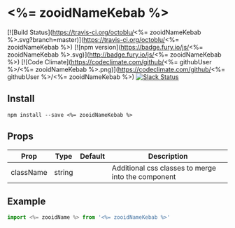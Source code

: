 # <%= zooidNameKebab %>

[![Build Status](https://travis-ci.org/octoblu/<%= zooidNameKebab %>.svg?branch=master)](https://travis-ci.org/octoblu/<%= zooidNameKebab %>)
[![npm version](https://badge.fury.io/js/<%= zooidNameKebab %>.svg)](http://badge.fury.io/js/<%= zooidNameKebab %>)
[![Code Climate](https://codeclimate.com/github/<%= githubUser %>/<%= zooidNameKebab %>.png)](https://codeclimate.com/github/<%= githubUser %>/<%= zooidNameKebab %>)
[![Slack Status](http://community-slack.octoblu.com/badge.svg)](http://community-slack.octoblu.com)

## Install
```
npm install --save <%= zooidNameKebab %>
```

## Props
| Prop      | Type   | Default | Description                          |
| ----------| -------| --------| -------------------------------------|
| className | string |         | Additional css classes to merge into the component |


## Example
```js
import <%= zooidName %> from '<%= zooidNameKebab %>'
```

